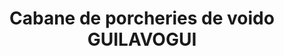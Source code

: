 ---
title: "Cabane de porcheries de voido GUILAVOGUI"
url: /macenta/cabane-de-porcheries-de-voido-guilavogui/
shop: boucherie
---